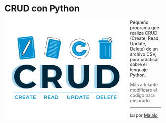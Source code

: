 # CRUD con Python

<p align="center">
<img src="images/CRUD.png"
	alt="CRUD"
	width="400"
	style="float: left; margin-right: 5px;" />
</p>

Pequeño programa que realiza CRUD (Create, Read, Update, Delete) de un archivo CSV, para prácticar sobre el lenguaje Python.

> Más adelante modificaré el código para mejorarlo.

---
⌨️ por [Malalo](https://github.com/m4lal0)
